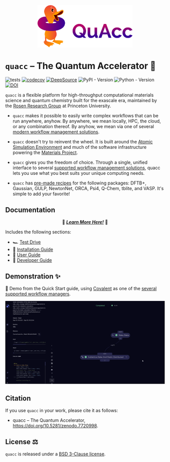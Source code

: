 <div align="center">
  <img src=https://github.com/Quantum-Accelerators/quacc/blob/main/docs/images/quacc_logo_wide.png width="300"><br>
</div>

# `quacc` – The Quantum Accelerator 🦆

![tests](https://github.com/quantum-accelerators/quacc/actions/workflows/tests.yaml/badge.svg)
[![codecov](https://codecov.io/gh/Quantum-Accelerators/quacc/branch/main/graph/badge.svg?token=OJaOZAH30u)](https://codecov.io/gh/Quantum-Accelerators/quacc)
[![DeepSource](https://app.deepsource.com/gh/Quantum-Accelerators/quacc.svg/?label=active+issues&token=Y1NxOLIuFFEqWdjawIYnJNde)](https://app.deepsource.com/gh/Quantum-Accelerators/quacc/?ref=repository-badge)
![PyPI - Version](https://img.shields.io/pypi/v/quacc?color=blue)
![Python - Version](https://img.shields.io/pypi/pyversions/quacc)
[![DOI](https://zenodo.org/badge/DOI/10.5281/zenodo.7720998.svg)](https://doi.org/10.5281/zenodo.7720998)

`quacc` is a flexible platform for high-throughput computational materials science and quantum chemistry built for the exascale era, maintained by the [Rosen Research Group](https://rosen.cbe.princeton.edu/) at Princeton University.

- `quacc` makes it possible to easily write complex workflows that can be run anywhere, anyhow. By anywhere, we mean locally, HPC, the cloud, or any combination thereof. By anyhow, we mean via one of several [modern workflow management solutions](https://workflows.community).

- `quacc` doesn't try to reinvent the wheel. It is built around the [Atomic Simulation Environment](https://wiki.fysik.dtu.dk/ase/) and much of the software infrastructure powering the [Materials Project](https://materialsproject.org).

- `quacc` gives you the freedom of choice. Through a single, unified interface to several [supported workflow management solutions](https://quantum-accelerators.github.io/quacc/user/basics/wflow_overview.html), quacc lets you use what you best suits your unique computing needs.

- `quacc` has [pre-made recipes](https://quantum-accelerators.github.io/quacc/user/recipes/recipes_list.html) for the following packages: DFTB+, Gaussian, GULP, NewtonNet, ORCA, Psi4, Q-Chem, tblite, and VASP. It's simple to add your favorite!

## Documentation

<p align="center">
  📖 <a href="https://quantum-accelerators.github.io/quacc/"><b><i>Learn More Here!</i></b></a> 📖
</p>

Includes the following sections:

- 🏎️ [Test Drive](https://quantum-accelerators.github.io/quacc/start/demo.html)
- 🔧 [Installation Guide](https://quantum-accelerators.github.io/quacc/install/install.html)
- 🧠 [User Guide](https://quantum-accelerators.github.io/quacc/user/recipes/recipes_intro.html)
- 🤝 [Developer Guide](https://quantum-accelerators.github.io/quacc/dev/contributing.html)

## Demonstration ✨

🚀 Demo from the Quick Start guide, using [Covalent](https://github.com/AgnostiqHQ/covalent) as one of the [several supported workflow managers](https://quantum-accelerators.github.io/quacc/user/basics/wflow_overview.html).

![](https://github.com/Quantum-Accelerators/quacc/blob/main/docs/images/start/start.gif)

## Citation

If you use `quacc` in your work, please cite it as follows:

- quacc – The Quantum Accelerator, https://doi.org/10.5281/zenodo.7720998.

## License ⚖️

`quacc` is released under a [BSD 3-Clause license](https://github.com/quantum-accelerators/quacc/blob/main/LICENSE.md).
